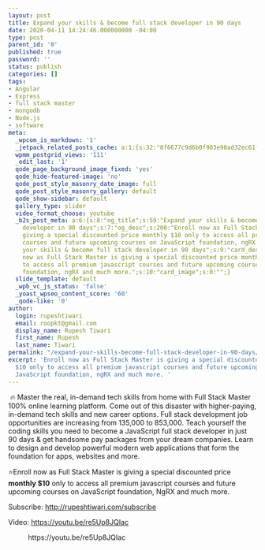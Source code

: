 ```yaml
---
layout: post
title: Expand your skills & become full stack developer in 90 days
date: 2020-04-11 14:24:46.000000000 -04:00
type: post
parent_id: '0'
published: true
password: ''
status: publish
categories: []
tags:
- Angular
- Express
- full stack master
- mongodb
- Node.js
- software
meta:
  _wpcom_is_markdown: '1'
  _jetpack_related_posts_cache: a:1:{s:32:"8f6677c9d6b0f903e98ad32ec61f8deb";a:2:{s:7:"expires";i:1609993877;s:7:"payload";a:3:{i:0;a:1:{s:2:"id";i:3130;}i:1;a:1:{s:2:"id";i:3157;}i:2;a:1:{s:2:"id";i:1084;}}}}
  wpmm_postgrid_views: '111'
  _edit_last: '1'
  qode_page_background_image_fixed: 'yes'
  qode_hide-featured-image: 'no'
  qode_post_style_masonry_date_image: full
  qode_post_style_masonry_gallery: default
  qode_show-sidebar: default
  gallery_type: slider
  video_format_choose: youtube
  _b2s_post_meta: a:6:{s:8:"og_title";s:59:"Expand your skills & become full stack
    developer in 90 days";s:7:"og_desc";s:200:"Enroll now as Full Stack Master is
    giving a special discounted price monthly $10 only to access all premium javascript
    courses and future upcoming courses on JavaScript foundation, ngRX and much more.";s:8:"og_image";s:0:"";s:10:"card_title";s:59:"Expand
    your skills & become full stack developer in 90 days";s:9:"card_desc";s:200:"Enroll
    now as Full Stack Master is giving a special discounted price monthly $10 only
    to access all premium javascript courses and future upcoming courses on JavaScript
    foundation, ngRX and much more.";s:10:"card_image";s:0:"";}
  slide_template: default
  _wpb_vc_js_status: 'false'
  _yoast_wpseo_content_score: '60'
  _qode-like: '0'
author:
  login: rupeshtiwari
  email: roopkt@gmail.com
  display_name: Rupesh Tiwari
  first_name: Rupesh
  last_name: Tiwari
permalink: "/expand-your-skills-become-full-stack-developer-in-90-days/"
excerpt: 'Enroll now as Full Stack Master is giving a special discounted price monthly
  $10 only to access all premium javascript courses and future upcoming courses on
  JavaScript foundation, ngRX and much more. '
---
```

<p><!-- wp:paragraph --></p>
<p>&nbsp;🔥 Master the real, in-demand tech skills from home with Full Stack Master 100% online learning platform. Come out of this disaster with higher-paying, in-demand tech skills and new career options. Full stack development job opportunities are increasing from 135,000 to 853,000. Teach yourself the coding skills you need to become a JavaScript full stack developer in just 90 days &amp; get handsome pay packages from your dream companies. Learn to design and develop powerful modern web applications that form the foundation for apps, websites and more.&nbsp;</p>
<p><!-- /wp:paragraph --></p>
<p><!-- wp:paragraph --></p>
<p>⭐️Enroll now as Full Stack Master is giving a special discounted price <strong>monthly $10</strong> only to access all premium javascript courses and future upcoming courses on JavaScript foundation, NgRX and much more.&nbsp;</p>
<p><!-- /wp:paragraph --></p>
<p><!-- wp:paragraph --></p>
<p>Subscribe: <a href="http://rupeshtiwari.com/subscribe">http://rupeshtiwari.com/subscribe</a></p>
<p><!-- /wp:paragraph --></p>
<p><!-- wp:paragraph --></p>
<p>Video: <a href="https://youtu.be/re5Up8JQIac">https://youtu.be/re5Up8JQIac</a></p>
<p><!-- /wp:paragraph --></p>
<p><!-- wp:core-embed/youtube {"url":"https://youtu.be/re5Up8JQIac","type":"video","providerNameSlug":"youtube","align":"left","className":"wp-embed-aspect-16-9 wp-has-aspect-ratio"} --></p>
<figure class="wp-block-embed-youtube alignleft wp-block-embed is-type-video is-provider-youtube wp-embed-aspect-16-9 wp-has-aspect-ratio">
<div class="wp-block-embed__wrapper">
https://youtu.be/re5Up8JQIac
</div>
</figure>
<p><!-- /wp:core-embed/youtube --></p>
